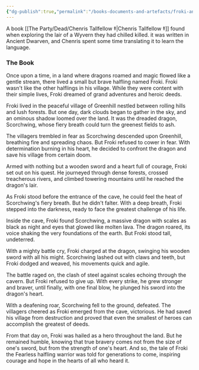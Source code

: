 ```yaml
---
{"dg-publish":true,"permalink":"/books-documents-and-artefacts/froki-and-the-dragon/","noteIcon":""}
---
```


A book [[The Party/Dead/Chenris Tallfellow ‡\|Chenris Tallfellow ‡]] found when exploring the lair of a Wyvern they had chilled killed. it was written in Ancient Dwarven, and Chenris spent some time translating it to learn the language. 

### The Book
Once upon a time, in a land where dragons roamed and magic flowed like a gentle stream, there lived a small but brave halfling named Froki. Froki wasn't like the other halflings in his village. While they were content with their simple lives, Froki dreamed of grand adventures and heroic deeds.

Froki lived in the peaceful village of Greenhill nestled between rolling hills and lush forests. But one day, dark clouds began to gather in the sky, and an ominous shadow loomed over the land. It was the dreaded dragon, Scorchwing, whose fiery breath could turn the greenest fields to ash.

The villagers trembled in fear as Scorchwing descended upon Greenhill, breathing fire and spreading chaos. But Froki refused to cower in fear. With determination burning in his heart, he decided to confront the dragon and save his village from certain doom.

Armed with nothing but a wooden sword and a heart full of courage, Froki set out on his quest. He journeyed through dense forests, crossed treacherous rivers, and climbed towering mountains until he reached the dragon's lair.

As Froki stood before the entrance of the cave, he could feel the heat of Scorchwing's fiery breath. But he didn't falter. With a deep breath, Froki stepped into the darkness, ready to face the greatest challenge of his life.

Inside the cave, Froki found Scorchwing, a massive dragon with scales as black as night and eyes that glowed like molten lava. The dragon roared, its voice shaking the very foundations of the earth. But Froki stood tall, undeterred.

With a mighty battle cry, Froki charged at the dragon, swinging his wooden sword with all his might. Scorchwing lashed out with claws and teeth, but Froki dodged and weaved, his movements quick and agile.

The battle raged on, the clash of steel against scales echoing through the cavern. But Froki refused to give up. With every strike, he grew stronger and braver, until finally, with one final blow, he plunged his sword into the dragon's heart.

With a deafening roar, Scorchwing fell to the ground, defeated. The villagers cheered as Froki emerged from the cave, victorious. He had saved his village from destruction and proved that even the smallest of heroes can accomplish the greatest of deeds.

From that day on, Froki was hailed as a hero throughout the land. But he remained humble, knowing that true bravery comes not from the size of one's sword, but from the strength of one's heart. And so, the tale of Froki the Fearless halfling warrior was told for generations to come, inspiring courage and hope in the hearts of all who heard it.